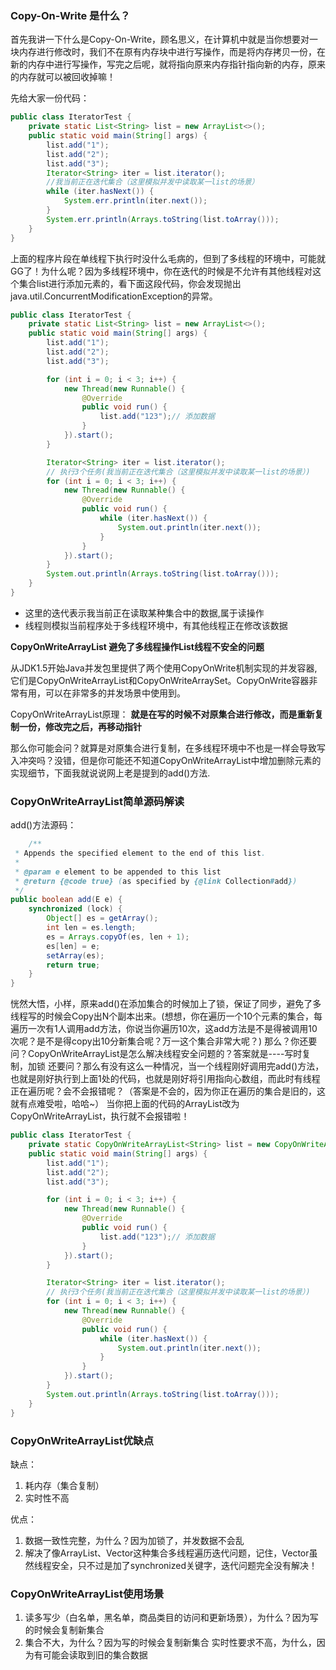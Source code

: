 ### Copy-On-Write 是什么？
首先我讲一下什么是Copy-On-Write，顾名思义，在计算机中就是当你想要对一块内存进行修改时，我们不在原有内存块中进行写操作，而是将内存拷贝一份，在新的内存中进行写操作，写完之后呢，就将指向原来内存指针指向新的内存，原来的内存就可以被回收掉嘛！

先给大家一份代码：
```java
public class IteratorTest {
	private static List<String> list = new ArrayList<>();
	public static void main(String[] args) {
		list.add("1");
		list.add("2");
		list.add("3");
		Iterator<String> iter = list.iterator();
		//我当前正在迭代集合（这里模拟并发中读取某一list的场景）
		while (iter.hasNext()) {
			System.err.println(iter.next());
		}
		System.err.println(Arrays.toString(list.toArray()));
	}
}
```

上面的程序片段在单线程下执行时没什么毛病的，但到了多线程的环境中，可能就GG了！为什么呢？因为多线程环境中，你在迭代的时候是不允许有其他线程对这个集合list进行添加元素的，看下面这段代码，你会发现抛出java.util.ConcurrentModificationException的异常。

```java
public class IteratorTest {
    private static List<String> list = new ArrayList<>();
    public static void main(String[] args) {
        list.add("1");
        list.add("2");
        list.add("3");

        for (int i = 0; i < 3; i++) {
            new Thread(new Runnable() {
                @Override
                public void run() {
                    list.add("123");// 添加数据
                }
            }).start();
        }

        Iterator<String> iter = list.iterator();
        // 执行3个任务(我当前正在迭代集合（这里模拟并发中读取某一list的场景）)
        for (int i = 0; i < 3; i++) {
            new Thread(new Runnable() {
                @Override
                public void run() {
                    while (iter.hasNext()) {
                        System.out.println(iter.next());
                    }
                }
            }).start();
        }
        System.out.println(Arrays.toString(list.toArray()));
    }
}
```
- 这里的迭代表示我当前正在读取某种集合中的数据,属于读操作
- 线程则模拟当前程序处于多线程环境中，有其他线程正在修改该数据

**CopyOnWriteArrayList 避免了多线程操作List线程不安全的问题**

从JDK1.5开始Java并发包里提供了两个使用CopyOnWrite机制实现的并发容器,它们是CopyOnWriteArrayList和CopyOnWriteArraySet。CopyOnWrite容器非常有用，可以在非常多的并发场景中使用到。

CopyOnWriteArrayList原理：
**就是在写的时候不对原集合进行修改，而是重新复制一份，修改完之后，再移动指针**

那么你可能会问？就算是对原集合进行复制，在多线程环境中不也是一样会导致写入冲突吗？没错，但是你可能还不知道CopyOnWriteArrayList中增加删除元素的实现细节，下面我就说说网上老是提到的add()方法.

### CopyOnWriteArrayList简单源码解读
add()方法源码：
```java
    /**
 * Appends the specified element to the end of this list.
 *
 * @param e element to be appended to this list
 * @return {@code true} (as specified by {@link Collection#add})
 */
public boolean add(E e) {
    synchronized (lock) {
        Object[] es = getArray();
        int len = es.length;
        es = Arrays.copyOf(es, len + 1);
        es[len] = e;
        setArray(es);
        return true;
    }
}
```

恍然大悟，小样，原来add()在添加集合的时候加上了锁，保证了同步，避免了多线程写的时候会Copy出N个副本出来。(想想，你在遍历一个10个元素的集合，每遍历一次有1人调用add方法，你说当你遍历10次，这add方法是不是得被调用10次呢？是不是得copy出10分新集合呢？万一这个集合非常大呢？)
那么？你还要问？CopyOnWriteArrayList是怎么解决线程安全问题的？答案就是----写时复制，加锁 还要问？那么有没有这么一种情况，当一个线程刚好调用完add()方法，也就是刚好执行到上面1处的代码，也就是刚好将引用指向心数组，而此时有线程正在遍历呢？会不会报错呢？（答案是不会的，因为你正在遍历的集合是旧的，这就有点难受啦，哈哈~）
当你把上面的代码的ArrayList改为CopyOnWriteArrayList，执行就不会报错啦！

```java
public class IteratorTest {
    private static CopyOnWriteArrayList<String> list = new CopyOnWriteArrayList<>();
    public static void main(String[] args) {
        list.add("1");
        list.add("2");
        list.add("3");

        for (int i = 0; i < 3; i++) {
            new Thread(new Runnable() {
                @Override
                public void run() {
                    list.add("123");// 添加数据
                }
            }).start();
        }

        Iterator<String> iter = list.iterator();
        // 执行3个任务(我当前正在迭代集合（这里模拟并发中读取某一list的场景）)
        for (int i = 0; i < 3; i++) {
            new Thread(new Runnable() {
                @Override
                public void run() {
                    while (iter.hasNext()) {
                        System.out.println(iter.next());
                    }
                }
            }).start();
        }
        System.out.println(Arrays.toString(list.toArray()));
    }
}
```

### CopyOnWriteArrayList优缺点
缺点：
1. 耗内存（集合复制）
2. 实时性不高

优点：
1. 数据一致性完整，为什么？因为加锁了，并发数据不会乱
2. 解决了像ArrayList、Vector这种集合多线程遍历迭代问题，记住，Vector虽然线程安全，只不过是加了synchronized关键字，迭代问题完全没有解决！

### CopyOnWriteArrayList使用场景

1. 读多写少（白名单，黑名单，商品类目的访问和更新场景），为什么？因为写的时候会复制新集合
2. 集合不大，为什么？因为写的时候会复制新集合
实时性要求不高，为什么，因为有可能会读取到旧的集合数据
